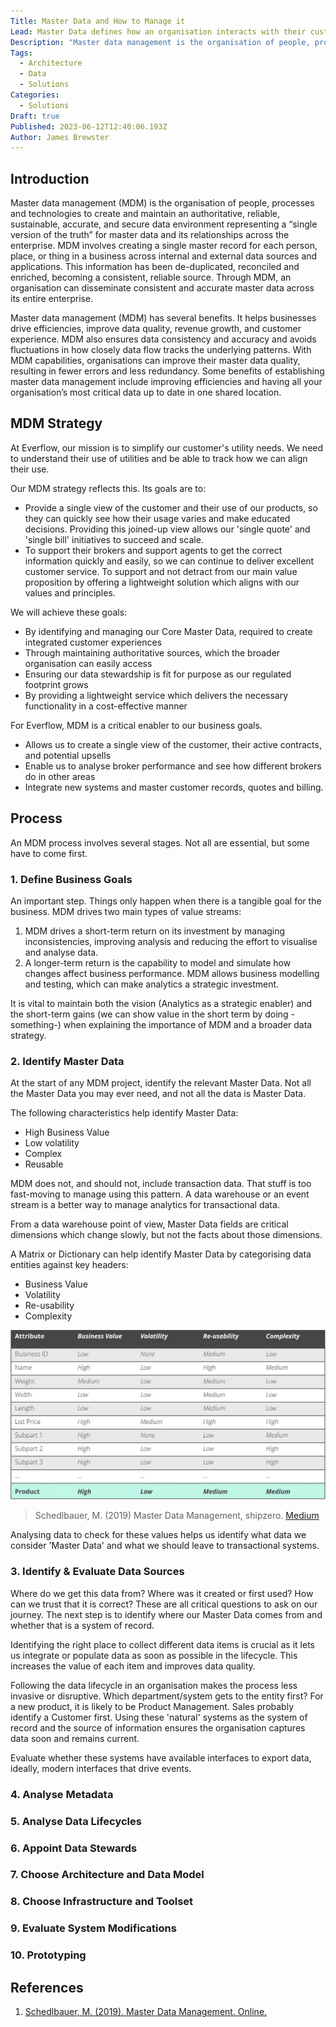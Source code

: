 ```yaml
---
Title: Master Data and How to Manage it
Lead: Master Data defines how an organisation interacts with their customers and should be defined and managed.
Description: "Master data management is the organisation of people, processes and technologies to create and maintain a reliable data environment for master data."
Tags:
  - Architecture
  - Data
  - Solutions
Categories:
  - Solutions
Draft: true
Published: 2023-06-12T12:40:06.193Z
Author: James Brewster
---
```

## Introduction

Master data management (MDM) is the organisation of people, processes and technologies to create and maintain an authoritative, reliable, sustainable, accurate, and secure data environment representing a “single version of the truth” for master data and its relationships across the enterprise. MDM involves creating a single master record for each person, place, or thing in a business across internal and external data sources and applications. This information has been de-duplicated, reconciled and enriched, becoming a consistent, reliable source. Through MDM, an organisation can disseminate consistent and accurate master data across its entire enterprise.

Master data management (MDM) has several benefits. It helps businesses drive efficiencies, improve data quality, revenue growth, and customer experience. MDM also ensures data consistency and accuracy and avoids fluctuations in how closely data flow tracks the underlying patterns. With MDM capabilities, organisations can improve their master data quality, resulting in fewer errors and less redundancy. Some benefits of establishing master data management include improving efficiencies and having all your organisation’s most critical data up to date in one shared location.

## MDM Strategy

At Everflow, our mission is to simplify our customer's utility needs. We need to understand their use of utilities and be able to track how we can align their use.

Our MDM strategy reflects this. Its goals are to:

* Provide a single view of the customer and their use of our products, so they can quickly see how their usage varies and make educated decisions. Providing this joined-up view allows our 'single quote' and 'single bill' initiatives to succeed and scale.
* To support their brokers and support agents to get the correct information quickly and easily, so we can continue to deliver excellent customer service.
To support and not detract from our main value proposition by offering a lightweight solution which aligns with our values and principles.

We will achieve these goals:

* By identifying and managing our Core Master Data, required to create integrated customer experiences
* Through maintaining authoritative sources, which the broader organisation can easily access
* Ensuring our data stewardship is fit for purpose as our regulated footprint grows
* By providing a lightweight service which delivers the necessary functionality in a cost-effective manner

For Everflow, MDM is a critical enabler to our business goals.

* Allows us to create a single view of the customer, their active contracts, and potential upsells
* Enable us to analyse broker performance and see how different brokers do in other areas
* Integrate new systems and master customer records, quotes and billing.

## Process

An MDM process involves several stages. Not all are essential, but some have to come first.

### 1. Define Business Goals

An important step. Things only happen when there is a tangible goal for the business. MDM drives two main types of value streams:

1. MDM drives a short-term return on its investment by managing inconsistencies, improving analysis and reducing the effort to visualise and analyse data.
2. A longer-term return is the capability to model and simulate how changes affect business performance. MDM allows business modelling and testing, which can make analytics a strategic investment.

It is vital to maintain both the vision (Analytics as a strategic enabler) and the short-term gains (we can show value in the short term by doing -something-) when explaining the importance of MDM and a broader data strategy.

### 2. Identify Master Data

At the start of any MDM project, identify the relevant Master Data. Not all the Master Data you may ever need, and not all the data is Master Data.

The following characteristics help identify Master Data:

* High Business Value
* Low volatility
* Complex
* Reusable

MDM does not, and should not, include transaction data. That stuff is too fast-moving to manage using this pattern. A data warehouse or an event stream is a better way to manage analytics for transactional data.

From a data warehouse point of view, Master Data fields are critical dimensions which change slowly, but not the facts about those dimensions.

A Matrix or Dictionary can help identify Master Data by categorising data entities against key headers:

* Business Value
* Volatility
* Re-usability
* Complexity

![MDM Entity Analysis](../../media/mdm-field-eval.png)

> Schedlbauer, M. (2019) Master Data Management, shipzero. [Medium](https://medium.com/appanion/10-steps-towards-a-successful-master-data-management-project-1322e20d2241)

Analysing data to check for these values helps us identify what data we consider 'Master Data' and what we should leave to transactional systems.

### 3. Identify & Evaluate Data Sources

Where do we get this data from? Where was it created or first used? How can we trust that it is correct? These are all critical questions to ask on our journey. The next step is to identify where our Master Data comes from and whether that is a system of record.

Identifying the right place to collect different data items is crucial as it lets us integrate or populate data as soon as possible in the lifecycle. This increases the value of each item and improves data quality.

Following the data lifecycle in an organisation makes the process less invasive or disruptive. Which department/system gets to the entity first? For a new product, it is likely to be Product Management. Sales probably identify a Customer first. Using these 'natural' systems as the system of record and the source of information ensures the organisation captures data soon and remains current.

Evaluate whether these systems have available interfaces to export data, ideally, modern interfaces that drive events.

### 4. Analyse Metadata

### 5. Analyse Data Lifecycles

### 6. Appoint Data Stewards

### 7. Choose Architecture and Data Model

### 8. Choose Infrastructure and Toolset

### 9. Evaluate System Modifications

### 10. Prototyping

## References

1. [Schedlbauer, M. (2019). Master Data Management. Online.](https://medium.com/appanion/10-steps-towards-a-successful-master-data-management-project-1322e20d2241)

